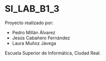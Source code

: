 # SI_LAB_B1_3
Proyecto realizado por:
- Pedro Millán Álvarez
- Jesús Cabañero Fernández
- Laura Muñoz Jávega

Escuela Superior de Informática, Ciudad Real.
